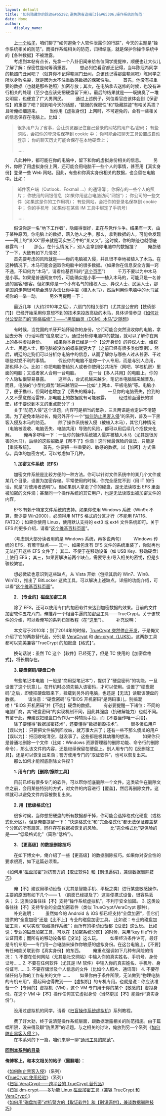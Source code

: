 ```yaml
---
layout: default
title: '如何隐藏你的踪迹&#65292;避免跨省追捕[3]&#65306;操作系统的防范'
date: None
author:
    display_name: 
---
```


　　[上一个帖子](https://program-think.blogspot.com/2010/04/howto-cover-your-tracks-2.html)，咱们聊了“如何避免个人软件泄露你的行踪”，今天的主题是“操作系统相关的防范”。而操作系统相关的防范，归根结底，就是保护你操作系统中的【各种数据】不被泄露。  
　　考虑到本帖有点长，先拿一个八卦旧闻来给各位同学提提神，顺便也让大伙儿了解了解：保密性是何等滴重要。 　　想必列位看官都还记得，当年陈冠希同学的艳照门丑闻吧？（就算你不记得艳照门丑闻，总该还记得那些艳照吧）陈同学之所以身败名裂，就是因为太不注重敏感数据的保密性啦。 　　首先，他没有把重要的数据（也就是那些艳照）加密存放；其次，在电脑拿去送修的时候，也没有进行相关的处理（至少也应该先把硬盘留下来）。最后的结果就是——既搞臭了一堆女明星，也便宜了广大男网民。 　　通过上述例子，列位看官应该体会到【保密性】的重要了吧？回到咱今天的话题，“数据的保密性”和“隐藏踪迹”有啥关系捏？且听俺细细道来。 　　当你用【虚拟身份】上网时，不可避免的，会有一些相关的信息保存在电脑上。比如：

> 很多用户为了省事，会让浏览器记住自己登录的网站的用户名/密码； 有些网站，会把你的登录名保存到 cookie 中； 你可能会把聊天工具设置成自动登录； 你的聊天历史可能会保存在本地硬盘上；
> 
> .....

　　凡此种种，都可能在你的电脑中，留下和你的虚拟身份相关的信息。 　　另外，你除了用虚拟身份上网，还可能会用电脑干一些个人的事情，甚至用【真实身份】登录一些 Web 网站。因此，有些和你真实身份相关的数据，也会留在电脑中。比如：

> 邮件客户端（Outlook、Foxmail ...）的通讯簿； 你保存的一些个人的照片； 你使用的网银信息（如果你用这台电脑访问“网银”）； 你公司的一些文件（如果这是你的工作用机）； 有些网站，会把你的登录名保存到 cookie 中； 你的手机号（如果你在某些 IM 工具中绑定了手机号）
> 
> .....

  
　　假设你是一名“地下工作者”，隐藏得很好，正在与党作斗争。结果有一天，由于某种原因，你电脑上的数据，落入他人之手。那么，拿到数据的人，可能会发现——网上的“某XX”原来就是现实生活中的“某叉叉”。这时候，你的踪迹也就彻底暴露鸟 :-( 　　那么，在什么情况下，别人会拿到你电脑中的数据捏？ 　　俺总结了一下，大致有如下几情况：  
　　首先要考虑的风险就是——你的电脑被入侵，并且很不幸地被植入了木马。在这种情况下，木马可能会盗取你电脑中的很多数据。（如果你在信息安全方面一窍不通，不知何为“木马”，请看维基百科的“[这个页面](https://zh.wikipedia.org/wiki/%E7%89%B9%E6%B4%9B%E4%BC%8A%E6%9C%A8%E9%A9%AC_(%E7%94%B5%E8%84%91))”） 　　千万不要以为中木马是小事。如果是普通网友中招，可能确实是小事——植入木马的，可能只是一名普通的黑客/骇客。但如果你是一个小有名气的维权人士、异议人士、民运人士，那党国的走狗很可能会想尽办法让你中招（植入木马），然后利用你电脑中的木马监视你的一举一动。 　　另外再提醒一下：

　　最近几年（大约2010年之后），六扇门的相关部门（尤其是公安的【技侦部门】）已经开始采用你意想不到的技术来投放高级的木马，具体详情参见《[如何对付公安部门的“网络临侦”？——“黑暗幽灵（DCM）木马”之随想](https://program-think.blogspot.com/2016/08/Trojan-Horse-DCM.html)》

　　有时候，当党国的爪牙开始怀疑你的身份，它们可能会突然没收你的电脑，拿回去分析（行话叫做“信息取证”）。通过分析你电脑中的数据，就可以了解你在网上的各种虚拟身份。 　　如果你本身已经是一个【公开身份】的异议人士、维权人士、民运人士，那电脑被没收的概率就更大了（之前已经有很多类似案例）。然后，朝廷的走狗们可以分析你电脑中的信息，从而了解你与哪些人过从甚密、干过哪些对党不利的事情。 　　假设你的电脑不是你一个人专用，而是与别人合用，那也得小心。比如：你把电脑借给别人或者你使用公共场所（网吧、学校机房）里面的电脑；又或者家人合用一台电脑。 　　在一台【多人共用】的电脑上，你的个人隐私很容易暴露。 　　这年头，台式机越来越少，笔记本电脑越来越普及。而且，电脑的“小型化趋势”越来越明显——比如“上网本、平板电脑”等。电脑小了，便于携带，但同时也增加了【丢失的概率】。 　　一旦你的电脑丢失，捡到的人又不愿意做活雷锋，那电脑上的数据就有可能暴露。 　　经过前面漫长的铺垫，终于要说到本文的重点部分了 :)  
　　关于“防范入侵”这个话题，内容可是相当的繁杂，三言两语是肯定讲不清楚滴。为了避免本贴过长，俺另外开个一个“[如何防止黑客入侵](https://program-think.blogspot.com/2010/06/howto-prevent-hacker-attack-0.html)”的系列，普及一下黑客入侵及木马的防范。 　　除了操作系统被入侵（被植入木马），其它几种情况（电脑被没收、电脑丢失、电脑共用）导致的风险，都可以用后续几个招数来化解。 　　俺再多啰嗦一下：一旦你的操作系统被入侵并被植入木马（尤其是很厉害的木马），后续的这些招数是【帮不了】你滴！这时候最保险的做法，只能是【重装系统】。 　　首先，你要把一些重要的、敏感的数据，以【加密】方式保存。具体的加密方式，可以考虑如下几种。

　　**1\. 加密文件系统（EFS）**

　　加密文件系统是比较方便的一种方法。你可以针对文件系统中的某几个文件或某几个目录，设置为加密存储。平常使用的时候，你完全感觉不到（用 IT 的行话，就是“对使用者透明”）。但如果别人拿走了你的硬盘，是无法读取出 EFS 里面被加密的文件滴；甚至同一个操作系统的其它用户，也是无法读取出被加密文件的内容。

　　EFS 有赖于特定文件系统的支持。如果你使用 Windows 系统（Win9x 不算，至少要 Win2000），必须得用 NTFS 格式的分区才行（不能用 FAT16、FAT32）；如果你使用 Linux，使用默认支持的 ext3 或 ext4 文件系统即可。关于 EFS 的更多介绍，请看“[这个维基百科页面](https://en.wikipedia.org/wiki/Encrypting_File_System)”。

　　（考虑到大部分读者用的是 Windows 系统，再多说两句） 　　Windows 传统的 EFS，有若干缺点—— 其一、如果包含有 EFS 文件的系统重装了，你就再也无法打开这些 EFS 文件了； 其二、不便于在移动设备（如 USB Key、移动硬盘）上使用 EFS； 其三，如果要解决前两个缺点，需要导出/导入相关的密钥，但是步骤较繁锁。

　　想必微软也意识到这些缺点，从 Vista 开始（包括其后的 Win7、Win8、Win10），推出了 BitLocker 这款工具，可以解决上述缺点。详细的功能介绍，可以看“[这个维基百科页面](https://en.wikipedia.org/wiki/BitLocker)”。

　　**2\. 【专业的】磁盘加密工具**

  
　　除了 EFS，还可以使用专门的加密软件来达到加密数据的效果。目前的文件加密软件五花八门，俺推荐一个相当牛逼的加密盘工具——TrueCrypt。关于该软件的介绍，可以看俺写的系列扫盲教程（在“[这里](https://program-think.blogspot.com/2011/05/recommend-truecrypt.html)”）。 　　补充说明：

　　本文写于2010年；到了2014年的时候，[TrueCrypt 突然停止开发](https://program-think.blogspot.com/2014/06/truecrypt-dead.html)，于是俺又介绍了它的两款替代品，分别是 [VeraCrypt](https://program-think.blogspot.com/2015/10/VeraCrypt.html) 和 [dm-crypt（LUKS）](https://program-think.blogspot.com/2015/10/dm-crypt-cryptsetup.html)。这两款工具都可以完美兼容“TrueCrypt 的加密盘【格式】”。

　　换句话说：虽然 TC 这个【软件】已经死了，但是 TC 使用的【加密盘格式】，将长期存在。

　　**3\. 硬盘密码/硬盘口令**

　　有些笔记本电脑（一般是“商用型笔记本”），提供了“硬盘密码”的功能。一旦设置了这个玩意儿，在开机时必须先输入该密码，才可以使用。设置了“硬盘密码”之后，即使把硬盘取来下，挂载到另外的电脑，也还是【无法】读取该硬盘的数据。 　　请注意：“硬盘密码”与“BIOS 开机密码”是两码事儿，别搞混喽！“BIOS 开机密码”并【不能】硬盘的数据。 　　有必要提醒一下诸位：不同的电脑厂商，其“硬盘密码”的实现机制不同，因此其强度（抗破解能力）也就不同。有鉴于此，俺建议把硬盘口令作为一种辅助手段，而【不要当作唯一手段】。 　　除了要懂得“数据加密技术”，还要懂得“数据销毁技术”。 　　很多傻瓜用户【误以为】：只要把文件搞到回收站，就万事大吉了；还有一些不那么傻瓜的用户【误以为】：把回收站清空，就没事了。这些都是极其幼稚的想法。 　　如果你只是普通地删除一个文件（比如：Windows 资源管理器的删除功能、命令行的删除命令），那么该文件的内容，还是继续保留在硬盘上。别人用专门的【反删除工具】，还是可以恢复出来滴；警方使用专门的“取证软件”，也可以恢复出来。 　　那么如何才能彻底删除文件捏？

　　**1\. 用专门的【删除/擦除工具】**

　　目前已经有很多专门的软件，可以帮你彻底删除一个文件。这类软件在删除文件之前，会用某些特别的方式，对文件的内容进行【覆盖】，然后再删除文件。这样就可以避免文件内容被恢复出来。

　　**2\. 用【低级格式化】**

　　很多时候，当你想把硬盘的所有数据都干掉，你可能会选择格式化硬盘（或格式化分区）。但是俺要提醒一下：“快速格式化”和“完全格式化”都无法保证覆盖整个分区的所有扇区，同样存在数据被恢复的风险。 　　比“完全格式化”更保险的是——“低级格式化”（简称“低格”）。

　　**3\. 【更高级】的数据删除技巧**

　　在如下博文中，俺介绍了一些【更高级】的数据删除技巧。如果你对安全性的要求很高，如下这篇必须看。

《[如何用“磁盘加密”对抗警方的【取证软件】和【刑讯逼供】，兼谈数据删除技巧](https://program-think.blogspot.com/2019/02/Use-Disk-Encryption-Anti-Computer-Forensics.html)》

　　俺【不】建议用移动设备（尤其是智能手机、平板之类）进行某些敏感操作。主要的原因有如下几个—— 1. （前面已经提及了）这类便携式设备，很容易丢失； 2. 这类设备往往【不】支持“操作系统虚拟机”，不利于安全加固。 3. 这类设备往往【不】支持专业的全盘加密软件（类似 TrueCrypt/VeraCrypt 那种）。 　　补充说明： 　　虽然如今的 Android ＆ iOS 都已经支持“全盘加密”，但它们提供的“全盘加密”还是【比不上】专业的磁盘加密工具。 比如说：专业的磁盘加密工具，可以实现“隐藏操作系统”；而所有的移动设备都【没法】这么玩。 比如说：专业的磁盘加密工具，可以在【加密系统分区】的时候，采用“key file”作为认证因素；而所有的移动设备都【没法】这么玩。 　　如果经济条件许可，最好是专机专用——专门用一台电脑来操作你敏感的虚拟身份。在这台电脑上，【不要】有任何能关联到你【真实身份】的东西。 　　俺重点强调如下几种有风险的情况： 1. 不要在任何网站（尤其是社交网站）中输入你的真实姓名、手机号、身份证号...... 2. 不要在任何软件（尤其是 IM 软件）中输入你的真实姓名、手机号、身份证号...... 3. 不要存储涉及个人信息的文件（比如个人照片、通讯簿） 4. 不要存储任何与你的工作有关的文件 ...... 　　如果你由于条件所限，无法做到“物理电脑的专机专用”，最起码也得做到——【虚拟机】的专机专用。也就是说：你应该准备一个【专用的】虚拟机（VM），这个 VM 专门用于你的某个【敏感的】虚拟身份。在这个 VM 中【不】操作任何其它虚拟身份（当然更加【不】能操作“真实身份”）。

　　没用过虚拟机的同学，请看《[扫盲操作系统虚拟机](https://program-think.blogspot.com/2012/10/system-vm-0.html)》系列教程。

  
　　费了好大劲，终于说清楚操作系统层面，跟数据泄露相关的防范措施。由于篇幅所限，没来得及聊“防黑客”的话题。与之相关的讨论，俺放到另一个系列《[如何防止黑客入侵？](https://program-think.blogspot.com/2010/06/howto-prevent-hacker-attack-0.html)》。  
　　在本系列的下一篇，咱们来聊一聊“[通讯工具的防范](https://program-think.blogspot.com/2012/02/howto-cover-your-tracks-4.html)”。

**[回到本系列的目录](https://program-think.blogspot.com/2010/04/howto-cover-your-tracks-0.html#index)**

**俺博客上，和本文相关的帖子（需翻墙）**：

  
《[如何防止黑客入侵](https://program-think.blogspot.com/2010/06/howto-prevent-hacker-attack-0.html)》（系列）  
《[TrueCrypt 使用经验](https://program-think.blogspot.com/2011/05/recommend-truecrypt.html#index)》（系列）  
《[扫盲 VeraCrypt——跨平台的 TrueCrypt 替代品](https://program-think.blogspot.com/2015/10/VeraCrypt.html)》  
《[扫盲 dm-crypt——多功能 Linux 磁盘加密工具（兼容 TrueCrypt 和 VeraCrypt）](https://program-think.blogspot.com/2015/10/dm-crypt-cryptsetup.html)》  
《[如何用“磁盘加密”对抗警方的【取证软件】和【刑讯逼供】，兼谈数据删除技巧](https://program-think.blogspot.com/2019/02/Use-Disk-Encryption-Anti-Computer-Forensics.html)》

